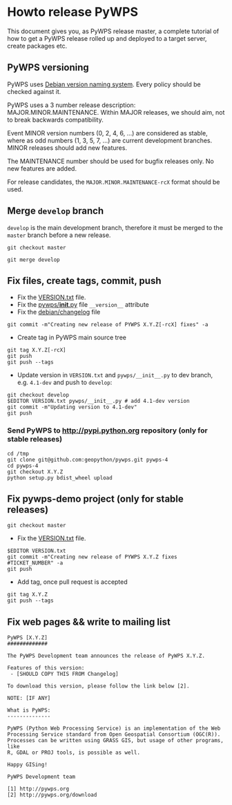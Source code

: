 # Howto release PyWPS

This document gives you, as PyWPS release master, a complete tutorial of how to get
a PyWPS release rolled up and deployed to a target server, create packages etc.

## PyWPS versioning

PyWPS uses [Debian version naming system](https://www.debian.org/doc/debian-policy/ch-controlfields.html#s-f-Version). 
Every policy should be checked against it.

PyWPS uses a 3 number release description: MAJOR.MINOR.MAINTENANCE. Within MAJOR
releases, we should aim, not to break backwards compatibility.

Event MINOR version numbers (0, 2, 4, 6, ...) are considered as stable, where as
odd numbers (1, 3, 5, 7, ...) are current development branches. MINOR releases
should add new features.

The MAINTENANCE number should be used for bugfix releases only. No new features 
are added.

For release candidates, the `MAJOR.MINOR.MAINTENANCE-rcX` format should be used.

## Merge `develop` branch

`develop` is the main development branch, therefore it must be merged to the 
`master` branch before a new release.

```
git checkout master

git merge develop
```

## Fix files, create tags, commit, push

* Fix the [VERSION.txt](https://github.com/geopython/pywps/blob/master/VERSION.txt) file.
* Fix the [pywps/__init__.py](https://github.com/geopython/pywps/blob/master/pywps/__init__.py) file `__version__` attribute
* Fix the [debian/changelog](https://github.com/geopython/pywps/blob/master/debian/changelog) file

```
git commit -m"Creating new release of PYWPS X.Y.Z[-rcX] fixes" -a
```

* Create tag in PyWPS main source tree

```
git tag X.Y.Z[-rcX]
git push
git push --tags
```

* Update version in `VERSION.txt` and `pywps/__init__.py` to dev branch, e.g.
`4.1-dev` and push to `develop`:

```
git checkout develop
$EDITOR VERSION.txt pywps/__init__.py # add 4.1-dev version
git commit -m"Updating version to 4.1-dev"
git push
```

### Send PyWPS to http://pypi.python.org repository (only for stable releases)

```
cd /tmp
git clone git@github.com:geopython/pywps.git pywps-4
cd pywps-4
git checkout X.Y.Z
python setup.py bdist_wheel upload
```

## Fix pywps-demo project (only for stable releases)

```
git checkout master
```
* Fix the [VERSION.txt](https://github.com/geopython/pywps-demo/blob/master/VERSION.txt) file.

```
$EDITOR VERSION.txt
git commit -m"Creating new release of PYWPS X.Y.Z fixes #TICKET_NUMBER" -a
git push
```

* Add tag, once pull request is accepted

```
git tag X.Y.Z
git push --tags
```

## Fix web pages && write to mailing list

```
PyWPS [X.Y.Z]
#############

The PyWPS Development team announces the release of PyWPS X.Y.Z.

Features of this version:
 - [SHOULD COPY THIS FROM Changelog]

To download this version, please follow the link below [2].

NOTE: [IF ANY]

What is PyWPS:
--------------

PyWPS (Python Web Processing Service) is an implementation of the Web
Processing Service standard from Open Geospatial Consortium (OGC(R)). 
Processes can be written using GRASS GIS, but usage of other programs, like
R, GDAL or PROJ tools, is possible as well.

Happy GISing!

PyWPS Development team

[1] http://pywps.org
[2] http://pywps.org/download
```
